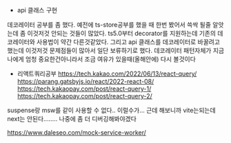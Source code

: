 - api 클래스 구현

데코레이터 공부를 좀 했다. 예전에 ts-store공부를 했을 때 한번 봤어서 쓱싹 될줄 알앗는데 좀 이것저것 안되는 것들이 많았다.
ts5.0부터 decorator를 지원하는데 기존의 데코레이터와 사용법이 약간 다른것같았다.
그리고 api 클래스를 데코레이터로 바꿀려고 했는데 이것저것 문제점들이 많아서 일단 보류하기로 했다.
데코레이터 패턴자체가 지금 나에게 엄청 중요한건아니라서 조금 여유가 있을때(올해안에) 다시 볼것이다

- 리액트쿼리공부
  https://tech.kakao.com/2022/06/13/react-query/
  https://parang.gatsbyjs.io/react/2022-react-08/
  https://tech.kakaopay.com/post/react-query-1/
  https://tech.kakaopay.com/post/react-query-2/

suspense랑 msw를 같이 사용할 수 없다.. 이럴수가...
근데 해보니까 vite는되는데 next는 안된다........ 나중에 좀 더 디버깅해봐야겠다

https://www.daleseo.com/mock-service-worker/
